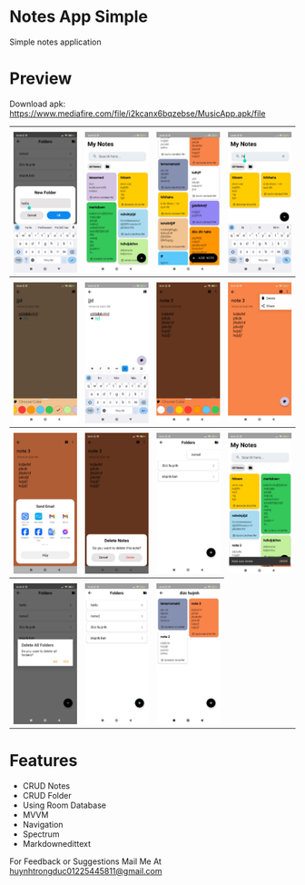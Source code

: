 # Notes App Simple
Simple notes application
# Preview
Download apk: https://www.mediafire.com/file/i2kcanx6bqzebse/MusicApp.apk/file
<table style="width:100%">
  <tr>
    <th></th>
    <th></th>
    <th></th>
    <th></th>
  </tr>
  <tr>
    <td><img src="screenshots/img14.jpg"/></td>
    <td><img src="screenshots/img1.jpg"/></td>
    <td><img src="screenshots/img2.jpg"/></td>
    <td><img src="screenshots/img3.jpg"/></td>
  </tr>
   <tr>
      <th></th>
      <th></th>
      <th></th>
      <th></th>
    </tr>
    <tr>
      <td><img src="screenshots/img4.jpg"/></td>
      <td><img src="screenshots/img5.jpg"/></td>
      <td><img src="screenshots/img6.jpg"/></td>
      <td><img src="screenshots/img7.jpg"/></td>
    </tr>
    <tr>
      <th></th>
      <th></th>
      <th></th>
      <th></th>
    </tr>
    <tr>
      <td><img src="screenshots/img8.jpg"/></td>
      <td><img src="screenshots/img9.jpg"/></td>
      <td><img src="screenshots/img10.jpg"/></td>
      <td><img src="screenshots/img11.jpg"/></td>
    </tr>
    <tr>
      <th></th>
      <th></th>
      <th></th>
    </tr>
    <tr>
      <td><img src="screenshots/img12.jpg"/></td>
      <td><img src="screenshots/img13.jpg"/></td>
      <td><img src="screenshots/img15.jpg"/></td>
    </tr>
  <table/>
  
# Features
- CRUD Notes
- CRUD Folder
- Using Room Database
- MVVM
- Navigation
- Spectrum
- Markdownedittext

For Feedback or Suggestions Mail Me At huynhtrongduc01225445811@gmail.com 

